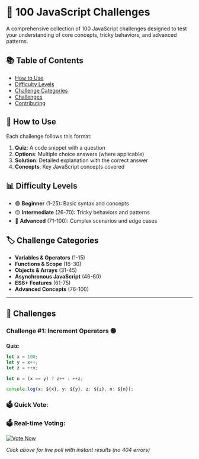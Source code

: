 # 🚀 100 JavaScript Challenges

A comprehensive collection of 100 JavaScript challenges designed to test your understanding of core concepts, tricky behaviors, and advanced patterns.

## 📚 Table of Contents

- [How to Use](#how-to-use)
- [Difficulty Levels](#difficulty-levels)
- [Challenge Categories](#challenge-categories)
- [Challenges](#challenges)
- [Contributing](#contributing)

## 🎯 How to Use

Each challenge follows this format:
1. **Quiz**: A code snippet with a question
2. **Options**: Multiple choice answers (where applicable)
3. **Solution**: Detailed explanation with the correct answer
4. **Concepts**: Key JavaScript concepts covered

## 📊 Difficulty Levels

- 🟢 **Beginner** (1-25): Basic syntax and concepts
- 🟡 **Intermediate** (26-70): Tricky behaviors and patterns  
- 🔴 **Advanced** (71-100): Complex scenarios and edge cases

## 🏷️ Challenge Categories

- **Variables & Operators** (1-15)
- **Functions & Scope** (16-30)
- **Objects & Arrays** (31-45)
- **Asynchronous JavaScript** (46-60)
- **ES6+ Features** (61-75)
- **Advanced Concepts** (76-100)

---

## 🧩 Challenges

### Challenge #1: Increment Operators 🟢

**Quiz:**
```javascript
let x = 100;
let y = x++;
let z = ++x;

let n = (x == y) ? z++ : ++z;

console.log(x: ${x}, y: ${y}, z: ${z}, n: ${n});
```
### 🗳️ Quick Vote:

### 🗳️ Real-time Voting:
[![Vote Now](https://img.shields.io/badge/🗳️%20VOTE%20NOW-GitHub%20Discussion-blue?style=for-the-badge)](https://github.com/yourusername/repo/discussions/1)

*Click above for live poll with instant results (no 404 errors)*
